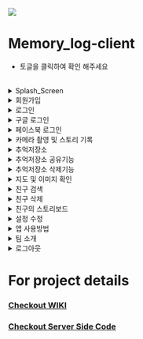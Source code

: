 ![](https://img.shields.io/badge/Memory.log-Mobile-black?style=for-the-badge)

# Memory_log-client

- 토글을 클릭하여 확인 해주세요
</br>
<details>
  <summary>Splash_Screen</summary>
  <img src="https://user-images.githubusercontent.com/46562138/89759663-9fd48780-db25-11ea-9f7f-8977f8988669.gif" />
</details>
<details>
  <summary>회원가입</summary>
  <img src="https://user-images.githubusercontent.com/46562138/89759901-212c1a00-db26-11ea-851a-b7b241db3e15.gif" />
</details>
<details>
  <summary>로그인</summary>
  <img src="https://user-images.githubusercontent.com/46562138/89760071-8a139200-db26-11ea-8563-347f236199d7.gif" />
</details>
<details>
  <summary>구글 로그인</summary>
  <img src="https://user-images.githubusercontent.com/46562138/89760154-b7604000-db26-11ea-85ea-cf0ba5db6b6d.gif" />
</details>
<details>
  <summary>페이스북 로그인</summary>
  <img src="https://user-images.githubusercontent.com/46562138/89760237-e8407500-db26-11ea-86de-961bd5e46307.gif" />
</details>
<details>
  <summary>카메라 촬영 및 스토리 기록</summary>
  <img src="https://user-images.githubusercontent.com/46562138/89760445-5b49eb80-db27-11ea-93ab-2a86912ee464.gif" />
</details>
<details>
  <summary>추억저장소</summary>
  <img src="https://user-images.githubusercontent.com/46562138/89760445-5b49eb80-db27-11ea-93ab-2a86912ee464.gif" />
</details>
<details>
  <summary>추억저장소 공유기능</summary>
  <img src="https://user-images.githubusercontent.com/46562138/89760933-50dc2180-db28-11ea-903c-40808327e170.gif" />
</details><details>
  <summary>추억저장소 삭제기능</summary>
  <img src="https://user-images.githubusercontent.com/46562138/89761969-7833ee00-db2a-11ea-909c-81b96b192d12.gif" />
</details>
</details><details>
  <summary>지도 및 이미지 확인</summary>
  <img src="https://user-images.githubusercontent.com/46562138/89761718-ffcd2d00-db29-11ea-97f3-ae9379482e15.gif" />
</details>
</details><details>
  <summary>친구 검색</summary>
  <img src="https://user-images.githubusercontent.com/46562138/89762193-e7114700-db2a-11ea-8037-987ad7ce1e05.gif" />
</details>
</details><details>
  <summary>친구 삭제</summary>
  <img src="https://user-images.githubusercontent.com/46562138/89762258-0c05ba00-db2b-11ea-8b54-d6a8d0f5b44a.gif" />
</details>
</details><details>
  <summary>친구의 스토리보드</summary>
  <img src="https://user-images.githubusercontent.com/46562138/89762354-36577780-db2b-11ea-9fdc-7d06a6f0fad4.gif" />
</details>
</details><details>
  <summary>설정 수정</summary>
  <img src="https://user-images.githubusercontent.com/46562138/89762444-6bfc6080-db2b-11ea-97be-eb0dd66a1f51.gif" />
</details>
</details><details>
  <summary>앱 사용방법</summary>
  <img src="https://user-images.githubusercontent.com/46562138/89762571-a82fc100-db2b-11ea-83d7-96c99c25d7d9.gif" />
</details>
</details><details>
  <summary>팀 소개</summary>
  <img src="https://user-images.githubusercontent.com/46562138/89762630-c39acc00-db2b-11ea-9027-c9b669fe37c9.gif" />
</details>
</details><details>
  <summary>로그아웃</summary>
  <img src="https://user-images.githubusercontent.com/46562138/89762690-e2995e00-db2b-11ea-8d99-2a5a6da4c50e.gif" />
</details>

# For project details

### [Checkout WIKI](https://github.com/Kyung-Douhyun/Memory.log-C/wiki)
### [Checkout Server Side Code](https://github.com/Kyung-douhyun/Memory_log-S)
